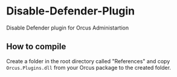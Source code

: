 # Disable-Defender-Plugin
Disable Defender plugin for Orcus Administartion
## How to compile
Create a folder in the root directory called "References" and copy `Orcus.Plugins.dll` from your Orcus package to the created folder.
